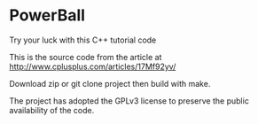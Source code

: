 # PowerBall
Try your luck with this C++ tutorial code

This is the source code from the article at http://www.cplusplus.com/articles/17Mf92yv/

Download zip or git clone project then build with make.

The project has adopted the GPLv3 license to preserve the public availability of the code.
